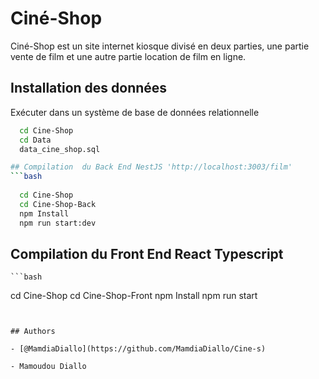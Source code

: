 
# Ciné-Shop
Ciné-Shop est un site internet kiosque divisé en deux parties, une partie vente de film et une autre partie location de film en ligne.
 



## Installation  des données


Exécuter dans un système de base de données relationnelle
```bash
  cd Cine-Shop
  cd Data
  data_cine_shop.sql

## Compilation  du Back End NestJS 'http://localhost:3003/film'
```bash
  
  cd Cine-Shop
  cd Cine-Shop-Back
  npm Install
  npm run start:dev
```
 
## Compilation  du Front End React Typescript

    ```bash
  cd Cine-Shop
  cd Cine-Shop-Front
  npm Install
  npm run start
```


## Authors

- [@MamdiaDiallo](https://github.com/MamdiaDiallo/Cine-s)

- Mamoudou Diallo
